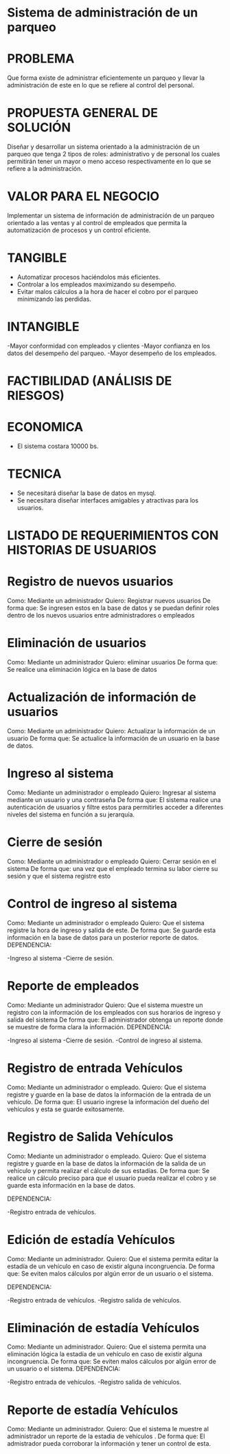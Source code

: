 # Sistema de administración de un parqueo

# PROBLEMA
Que forma existe de administrar eficientemente un parqueo y llevar la administración de este en lo que se refiere al control del personal.

# PROPUESTA GENERAL DE SOLUCIÓN
Diseñar y desarrollar un sistema orientado a la administración de un parqueo que tenga 2 tipos de roles: administrativo y de personal los cuales permitirán tener un mayor o meno acceso respectivamente en lo que se refiere a la administración.

# VALOR PARA EL NEGOCIO
Implementar un sistema de información de administración de un parqueo orientado a las ventas y al control de empleados que permita la automatización de procesos y un control eficiente.
# TANGIBLE
- Automatizar procesos haciéndolos más eficientes.
- Controlar a los empleados maximizando su desempeño.
- Evitar malos cálculos a la hora de hacer el cobro por el parqueo minimizando las perdidas.
# INTANGIBLE
-Mayor conformidad con empleados y clientes
-Mayor confianza en los datos del desempeño del parqueo.
-Mayor desempeño de los empleados.
# FACTIBILIDAD (ANÁLISIS DE RIESGOS)
# ECONOMICA
- El sistema costara 10000 bs.

# TECNICA
- Se necesitará diseñar la base de datos en mysql.
- Se necesitara diseñar interfaces amigables y atractivas para los usuarios.

# LISTADO DE REQUERIMIENTOS CON HISTORIAS DE USUARIOS
# Registro de nuevos usuarios
Como: Mediante un administrador
Quiero: Registrar nuevos usuarios 
De forma que: Se ingresen estos en la base de datos y se puedan definir roles dentro de los nuevos usuarios entre administradores o empleados

# Eliminación de usuarios 
Como: Mediante un administrador
Quiero: eliminar usuarios 
De forma que: Se realice una eliminación lógica en la base de datos

# Actualización de información de usuarios
Como: Mediante un administrador
Quiero: Actualizar la información de un usuario
De forma que: Se actualice la información de un usuario en la base de datos.

# Ingreso al sistema
Como: Mediante un administrador o empleado
Quiero: Ingresar al sistema mediante un usuario y una contraseña
De forma que: El sistema realice una autenticación de usuarios y filtre estos para permitirles acceder a diferentes niveles del sistema en función a su jerarquía.

# Cierre de sesión
Como: Mediante un administrador o empleado
Quiero: Cerrar sesión en el sistema
De forma que: una vez que el empleado termina su labor cierre su sesión y que el sistema registre esto

# Control de ingreso al sistema
Como: Mediante un administrador o empleado
Quiero: Que el sistema registre la hora de ingreso y salida de este.
De forma que: Se guarde esta información en la base de datos para un posterior reporte de datos.
DEPENDENCIA:

-Ingreso al sistema
-Cierre de sesión.


# Reporte de empleados
Como: Mediante un administrador 
Quiero: Que el sistema muestre un registro con la información de los empleados con sus horarios de ingreso y salida del sistema
De forma que: El administrador obtenga un reporte donde se muestre de forma clara la información.
DEPENDENCIA:

-Ingreso al sistema
-Cierre de sesión.
-Control de ingreso al sistema.



# Registro de entrada Vehículos
Como: Mediante un administrador o empleado. 
Quiero: Que el sistema registre y guarde en la base de datos la información de la entrada de un vehículo.
De forma que: El usuario ingrese la información del dueño del vehículos y esta se guarde exitosamente.


# Registro de Salida Vehículos
Como: Mediante un administrador o empleado. 
Quiero: Que el sistema registre y guarde en la base de datos la información de la salida de un vehículo y permita realizar el cálculo de sus estadías.
De forma que: Se realice un cálculo preciso para que el usuario pueda realizar el cobro y se guarde esta información en la base de datos.

DEPENDENCIA:

-Registro entrada de vehículos.

# Edición de estadía Vehículos
Como: Mediante un administrador. 
Quiero: Que el sistema permita editar la estadía de un vehículo en caso de existir alguna incongruencia.
De forma que: Se eviten malos cálculos por algún error de un usuario o el sistema.	

DEPENDENCIA:

-Registro entrada de vehículos.
-Registro salida de vehículos.

# Eliminación de estadía Vehículos
Como: Mediante un administrador. 
Quiero: Que el sistema permita una eliminación lógica la estadía de un vehículo en caso de existir alguna incongruencia.
De forma que: Se eviten malos cálculos por algún error de un usuario o el sistema.
DEPENDENCIA:

-Registro entrada de vehículos.
-Registro salida de vehículos.

# Reporte de estadía Vehículos
Como: Mediante un administrador. 
Quiero: Que el sistema le muestre al administrador un reporte de la estadia de vehículos .
De forma que: El admistrador pueda corroborar la información y tener un control de esta.

